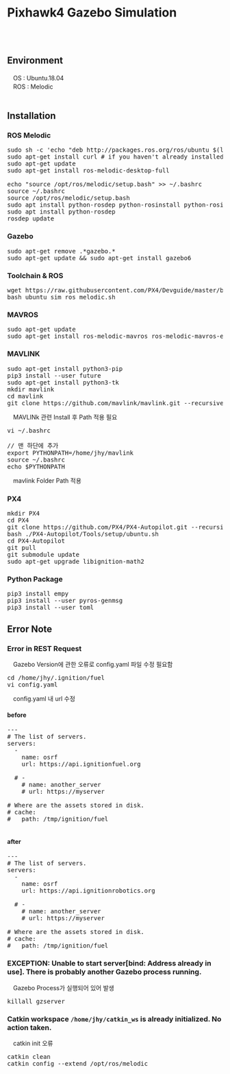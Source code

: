 # Pixhawk4 Gazebo Simulation
<br>
<br>

## Environment
　OS : Ubuntu.18.04
<br>
　ROS : Melodic
<br>
<br>
## Installation
### ROS Melodic
<pre>
sudo sh -c 'echo "deb http://packages.ros.org/ros/ubuntu $(lsb_release -sc) main" > /etc/apt/sources.list.d/ros-latest.list'
sudo apt-get install curl # if you haven't already installed curl curl -s https://raw.githubusercontent.com/ros/rosdistro/master/ros.asc | sudo apt-key add -
sudo apt-get update
sudo apt-get install ros-melodic-desktop-full

echo "source /opt/ros/melodic/setup.bash" >> ~/.bashrc
source ~/.bashrc
source /opt/ros/melodic/setup.bash
sudo apt install python-rosdep python-rosinstall python-rosinstall-generator python-wstool build-essential
sudo apt install python-rosdep
rosdep update
</pre>
### Gazebo
<pre>
sudo apt-get remove .*gazebo.*
sudo apt-get update && sudo apt-get install gazebo6
</pre>

### Toolchain & ROS
<pre>
wget https://raw.githubusercontent.com/PX4/Devguide/master/build_scripts/ubuntu_sim_ros_melodic.sh
bash ubuntu_sim_ros_melodic.sh
</pre>
### MAVROS
<pre>
sudo apt-get update
sudo apt-get install ros-melodic-mavros ros-melodic-mavros-extras
</pre>
### MAVLINK
<pre>
sudo apt-get install python3-pip
pip3 install --user future
sudo apt-get install python3-tk
mkdir mavlink
cd mavlink
git clone https://github.com/mavlink/mavlink.git --recursive
</pre>
　MAVLINk 관련 Install 후 Path 적용 필요
<pre>
vi ~/.bashrc

// 맨 하단에 추가
export PYTHONPATH=/home/jhy/mavlink
source ~/.bashrc 
echo $PYTHONPATH
</pre>
　mavlink Folder Path 적용
### PX4
<pre>
mkdir PX4
cd PX4
git clone https://github.com/PX4/PX4-Autopilot.git --recursive
bash ./PX4-Autopilot/Tools/setup/ubuntu.sh
cd PX4-Autopilot
git pull
git submodule update
sudo apt-get upgrade libignition-math2
</pre>
### Python Package
<pre>
pip3 install empy
pip3 install --user pyros-genmsg
pip3 install --user toml
</pre>
## Error Note
### Error in REST Request
　Gazebo Version에 관한 오류로 config.yaml 파일 수정 필요함
<pre>
cd /home/jhy/.ignition/fuel
vi config.yaml
</pre>
　config.yaml 내 url 수정
#### before
<pre>
---
# The list of servers.
servers:
  -
    name: osrf
    url: https://api.ignitionfuel.org

  # -
    # name: another_server
    # url: https://myserver

# Where are the assets stored in disk.
# cache:
#   path: /tmp/ignition/fuel

</pre>
#### after
<pre>
---
# The list of servers.
servers:
  -
    name: osrf
    url: https://api.ignitionrobotics.org

  # -
    # name: another_server
    # url: https://myserver

# Where are the assets stored in disk.
# cache:
#   path: /tmp/ignition/fuel
</pre>
### EXCEPTION: Unable to start server[bind: Address already in use]. There is probably another Gazebo process running.
　Gazebo Process가 실행되어 있어 발생
<pre>
killall gzserver
</pre>
### Catkin workspace `/home/jhy/catkin_ws` is already initialized. No action taken.
　catkin init 오류
<pre>
catkin clean
catkin config --extend /opt/ros/melodic
</pre>
